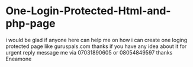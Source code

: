 # One-Login-Protected-Html-and-php-page
i would be glad if anyone here can help me on how i can create one loging protected page like guruspals.com thanks if you have any idea about it for urgent reply message me via 07031890605 or 08054849597 thanks Eneamone
